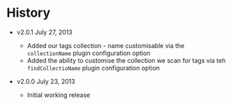 # History

- v2.0.1 July 27, 2013
	- Added our tags collection - name customisable via the `collectionName` plugin configuration option
	- Added the ability to customise the collection we scan for tags via teh `findCollectioName` plugin configuration option

- v2.0.0 July 23, 2013
	- Initial working release

